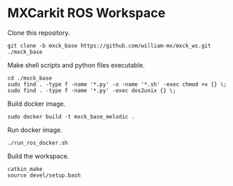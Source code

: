 # MXCarkit ROS Workspace

Clone this repository.
```
git clone -b mxck_base https://github.com/william-mx/mxck_ws.git ./mxck_base
```

Make shell scripts and python files executable.
```
cd ./mxck_base
sudo find . -type f -name '*.py' -o -name '*.sh' -exec chmod +x {} \;
sudo find . -type f -name '*.py' -exec dos2unix {} \;
```

Build docker image.
```
sudo docker build -t mxck_base_melodic .
```

Run docker image.
```
./run_ros_docker.sh
```

Build the workspace.
```
catkin_make
source devel/setup.bash
```

